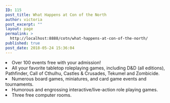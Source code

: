 ```yaml
---
ID: 115
post_title: What Happens at Con of the North
author: victoria
post_excerpt: ""
layout: page
permalink: >
  http://localhost:8888/cotn/what-happens-at-con-of-the-north/
published: true
post_date: 2018-05-24 15:36:04
---
```

<li style="font-weight: 400;">
  <span style="font-weight: 400;">Over 100 events free with your admission!</span>
</li>
<li style="font-weight: 400;">
  <span style="font-weight: 400;">All your favorite tabletop roleplaying games, including D&D (all editions), Pathfinder, Call of Cthulhu, Castles & Crusades, Tekumel and Zombicide.</span>
</li>
<li style="font-weight: 400;">
  <span style="font-weight: 400;">Numerous board games, miniatures, and card game events and tournaments.</span>
</li>
<li style="font-weight: 400;">
  <span style="font-weight: 400;">Humorous and engrossing interactive/live-action role playing games.</span>
</li>
<li style="font-weight: 400;">
  <span style="font-weight: 400;">Three free computer rooms.</span>
</li>
